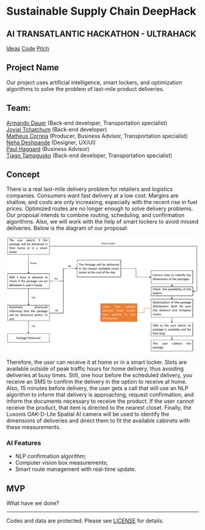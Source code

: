 # Sustainable Supply Chain DeepHack

## AI TRANSATLANTIC HACKATHON - ULTRAHACK

[Ideas](https://docs.google.com/document/d/1BjOzDVyPdYw4VCrMpDJSqaygSjmlmXd4kGMiTXUDkdo/edit) [Code](LINK) [Pitch](LINK)

## Project Name

Our project uses artificial intelligence, smart lockers, and optimization algorithms to solve the problem of last-mile product deliveries.

## Team:

[Armando Dauer](LINK) (Back-end developer, Transportation specialist) \
[Jovial Tchatchum](https://github.com/aj52izov) (Back-end developer) \
[Matheus Correia](https://github.com/matheusgomesms) (Producer, Business Advisor, Transportation specialist) \
[Neha Deshpande](https://github.com/Neha-2) (Designer, UX/UI) \
[Paul Haggard](https://github.com/) (Business Advisor) \
[Tiago Tamagusko](https://github.com/tamagusko) (Back-end developer, Transportation specialist)

## Concept

There is a real last-mile delivery problem for retailers and logistics companies. Consumers want fast delivery at a low cost. Margins are shallow, and costs are only increasing, especially with the recent rise in fuel prices.
Optimized routes are no longer enough to solve delivery problems. Our proposal intends to combine routing, scheduling, and confirmation algorithms. Also, we will work with the help of smart lockers to avoid missed deliveries. Below is the diagram of our proposal:

![Concept](img/concept.png)

Therefore, the user can receive it at home or in a smart locker. Slots are available outside of peak traffic hours for home delivery, thus avoiding deliveries at busy times. Still, one hour before the scheduled delivery, you receive an SMS to confirm the delivery in the option to receive at home. Also, 15 minutes before delivery, the user gets a call that will use an NLP algorithm to inform that delivery is approaching, request confirmation, and inform the documents necessary to receive the product. If the user cannot receive the product, that item is directed to the nearest closet.
Finally, the Luxonis OAK-D-Lite Spatial AI camera will be used to identify the dimensions of deliveries and direct them to fit the available cabinets with these measurements.

### AI Features

- NLP confirmation algorithm;
- Computer vision box measurements;
- Smart route management with real-time update.


## MVP

What have we done?

---

Codes and data are protected. Please see [LICENSE](LICENSE) for details.
